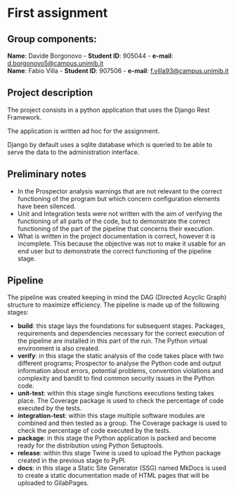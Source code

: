 # First assignment

## Group components:  
**Name**: Davide Borgonovo - **Student ID**: 905044 - **e-mail**: d.borgonovo5@campus.unimib.it  
**Name**: Fabio Villa - **Student ID**: 907506 - **e-mail**: f.villa93@campus.unimib.it

## Project description

The project consists in a python application that uses the Django Rest Framework.

The application is written ad hoc for the assignment.

Django by default uses a sqlite database which is queried to be able to serve the data to the administration interface.

## Preliminary notes
- In the Prospector analysis warnings that are not relevant to the correct functioning of the program but which concern configuration elements have been silenced.
- Unit and Integration tests were not written with the aim of verifying the functioning of all parts of the code, but to demonstrate the correct functioning of the part of the pipeline that concerns their execution.
- What is written in the project documentation is correct, however it is incomplete. This because the objective was not to make it usable for an end user but to demonstrate the correct functioning of the pipeline stage.

## Pipeline
The pipeline was created keeping in mind the DAG (Directed Acyclic Graph) structure to maximize efficiency. The pipeline is made up of the following stages:

- **build**: this stage lays the foundations for subsequent stages. Packages, requirements and dependencies necessary for the correct execution of the pipeline are installed in this part of the run. The Python virtual environment is also created.
- **verify**: in this stage the static analysis of the code takes place with two different programs; Prospector to analyse the Python code and output information about errors, potential problems, convention violations and complexity and bandit to find common security issues in the Python code.
- **unit-test**: within this stage single functions executions testing takes place. The Coverage package is used to check the percentage of code executed by the tests.
- **integration-test**: within this stage multiple software modules are combined and then tested as a group. The Coverage package is used to check the percentage of code executed by the tests.
- **package**: in this stage the Python application is packed and become ready for the distribution using Python Setuptools.
- **release**: within this stage Twine is used to upload the Python package created in the previous stage to PyPI.
- **docs**: in this stage a Static Site Generator (SSG) named MkDocs is used to create a static documentation made of HTML pages that will be uploaded to GilabPages.